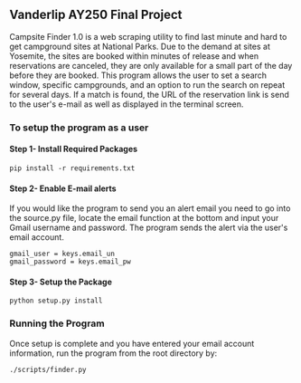 ## Vanderlip AY250 Final Project

Campsite Finder 1.0 is a web scraping utility to find last minute and hard to get campground sites
at National Parks. Due to the demand at sites at Yosemite, the sites are booked within minutes of release
and when reservations are canceled, they are only available for a small part of the day before they are booked.
This program allows the user to set a search window, specific campgrounds, and an option to run the search on repeat
for several days. If a match is found, the URL of the reservation link is send to the user's e-mail as well as displayed
in the terminal screen.

### To setup the program as a user
#### Step 1- Install Required Packages
```
pip install -r requirements.txt
```
#### Step 2- Enable E-mail alerts
If you would like the program to send you an alert email you need to go into the source.py file, locate the email function at the bottom
and input your Gmail username and password. The program sends the alert via the user's email account.   
```
gmail_user = keys.email_un  
gmail_password = keys.email_pw
```
#### Step 3- Setup the Package
```
python setup.py install
```
### Running the Program
Once setup is complete and you have entered your email account information, run the program from the root directory by:

```
./scripts/finder.py
```
